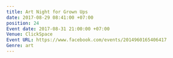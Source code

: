 ```yaml
---
title: Art Night for Grown Ups
date: 2017-08-29 08:41:00 +07:00
position: 24
Event date: 2017-08-31 21:00:00 +07:00
Venue: ClickSpace
Event URL: https://www.facebook.com/events/2014960165406417
Genre: art
---
```


